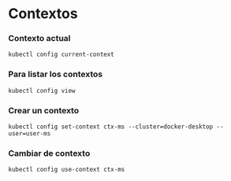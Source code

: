 # Contextos

### Contexto actual

```
kubectl config current-context
```

### Para listar los contextos

```
kubectl config view
```

### Crear un contexto

```
kubectl config set-context ctx-ms --cluster=docker-desktop --user=user-ms
```

### Cambiar de contexto

```
kubectl config use-context ctx-ms
```
